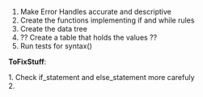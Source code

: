 1. Make Error Handles accurate and descriptive
2. Create the functions implementing if and while rules
3. Create the data tree
4. ?? Create a table that holds the values ??
5. Run tests for syntax()


**ToFixStuff**:
    <p>1. Check if_statement and else_statement more carefuly
    <br>2. 
